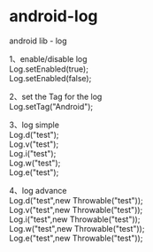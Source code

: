 android-log
===========

android lib - log  

1、enable/disable log  
Log.setEnabled(true);  
Log.setEnabled(false);  

2、set the Tag for the log  
Log.setTag("Android");  

3、log simple  
Log.d("test");  
Log.v("test");  
Log.i("test");  
Log.w("test");  
Log.e("test");  

4、log advance  
Log.d("test",new Throwable("test"));  
Log.v("test",new Throwable("test"));  
Log.i("test",new Throwable("test"));  
Log.w("test",new Throwable("test"));  
Log.e("test",new Throwable("test"));  


